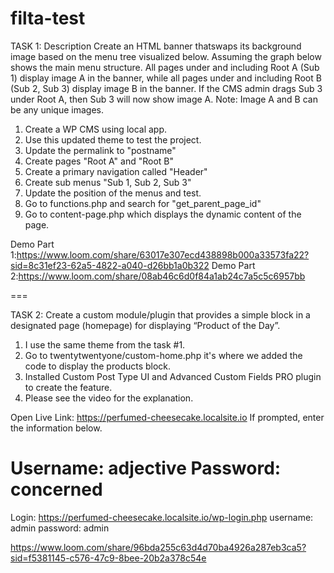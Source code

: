 # filta-test
TASK 1:
Description
Create an HTML banner thatswaps its background image based on the menu tree visualized below.
Assuming the graph below shows the main menu structure. All pages under and including Root A
(Sub 1) display image A in the banner, while all pages under and including Root B (Sub 2, Sub 3)
display image B in the banner. If the CMS admin drags Sub 3 under Root A, then Sub 3 will now show
image A. Note: Image A and B can be any unique images.

1. Create a WP CMS using local app.
2. Use this updated theme to test the project.
3. Update the permalink to "postname"
4. Create pages "Root A" and "Root B"
5. Create a primary navigation called "Header"
6. Create sub menus "Sub 1, Sub 2, Sub 3"
7. Update the position of the menus and test.
8. Go to functions.php and search for "get_parent_page_id"
9. Go to content-page.php which displays the dynamic content of the page.

Demo Part 1:https://www.loom.com/share/63017e307ecd438898b000a33573fa22?sid=8c31ef23-62a5-4822-a040-d26bb1a0b322
Demo Part 2:https://www.loom.com/share/08ab46c6d0f84a1ab24c7a5c5c6957bb


===

TASK 2:
Create a custom module/plugin that provides a simple block in a designated page (homepage) for
displaying “Product of the Day”.

1. I use the same theme from the task #1.
2. Go to twentytwentyone/custom-home.php it's where we added the code to display the products block.
3. Installed Custom Post Type UI and Advanced Custom Fields PRO plugin to create the feature.
4. Please see the video for the explanation.
   
Open Live Link:
https://perfumed-cheesecake.localsite.io
If prompted, enter the information below.

Username: adjective
Password: concerned
==
Login: https://perfumed-cheesecake.localsite.io/wp-login.php
username: admin
password: admin




https://www.loom.com/share/96bda255c63d4d70ba4926a287eb3ca5?sid=f5381145-c576-47c9-8bee-20b2a378c54e
